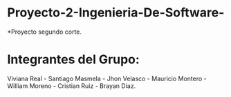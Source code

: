 # Proyecto-2-Ingenieria-De-Software-
*Proyecto segundo corte.

# Integrantes del Grupo:

 Viviana Real - 
 Santiago Masmela - 
 Jhon Velasco - 
 Mauricio Montero - 
 William Moreno - 
 Cristian Ruiz - 
 Brayan Diaz.
 
 
 

